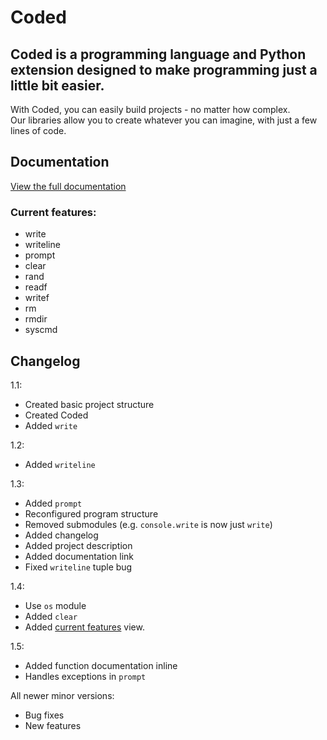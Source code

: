 # **Coded**

## Coded is a programming language and Python extension designed to make programming just a little bit easier.

With Coded, you can easily build projects - no matter how complex.  
Our libraries allow you to create whatever you can imagine, with just a few lines of code.

## Documentation

[View the full documentation](https://github.com/opendylan/coded.py)

### Current features:

* write
* writeline
* prompt
* clear
* rand
* readf
* writef
* rm
* rmdir
* syscmd

## Changelog

1.1:

* Created basic project structure
* Created Coded
* Added `write`

1.2:

* Added `writeline`

1.3:

* Added `prompt`
* Reconfigured program structure
* Removed submodules (e.g. `console.write` is now just `write`)
* Added changelog
* Added project description
* Added documentation link
* Fixed `writeline` tuple bug

1.4:

* Use `os` module
* Added `clear`
* Added [current features](#current-features) view.

1.5:

* Added function documentation inline
* Handles exceptions in `prompt`

All newer minor versions:

* Bug fixes
* New features
